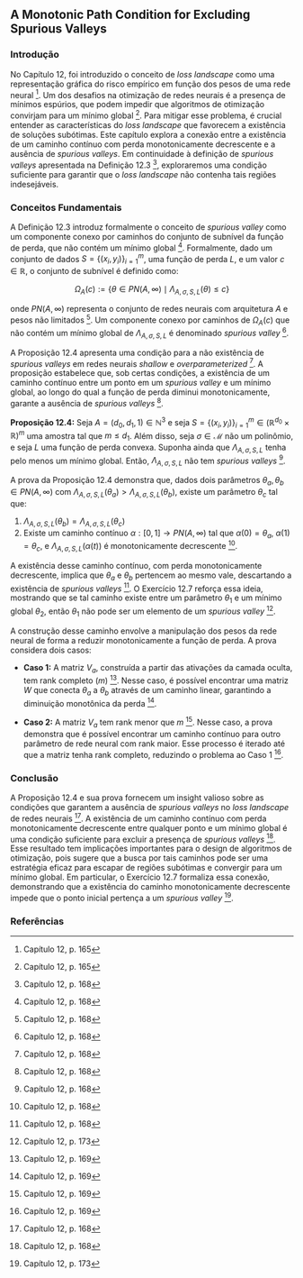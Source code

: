 ## A Monotonic Path Condition for Excluding Spurious Valleys

### Introdução
No Capítulo 12, foi introduzido o conceito de *loss landscape* como uma representação gráfica do risco empírico em função dos pesos de uma rede neural [^1]. Um dos desafios na otimização de redes neurais é a presença de mínimos espúrios, que podem impedir que algoritmos de otimização convirjam para um mínimo global [^1]. Para mitigar esse problema, é crucial entender as características do *loss landscape* que favorecem a existência de soluções subótimas. Este capítulo explora a conexão entre a existência de um caminho contínuo com perda monotonicamente decrescente e a ausência de *spurious valleys*. Em continuidade à definição de *spurious valleys* apresentada na Definição 12.3 [^4], exploraremos uma condição suficiente para garantir que o *loss landscape* não contenha tais regiões indesejáveis.

### Conceitos Fundamentais

A Definição 12.3 introduz formalmente o conceito de *spurious valley* como um componente conexo por caminhos do conjunto de subnível da função de perda, que não contém um mínimo global [^4]. Formalmente, dado um conjunto de dados $S = \{(x_i, y_i)\}_{i=1}^m$, uma função de perda $L$, e um valor $c \in \mathbb{R}$, o conjunto de subnível é definido como:

$$
\Omega_A(c) := \{\theta \in PN(A, \infty) \mid \Lambda_{A, \sigma, S, L}(\theta) \leq c\}
$$

onde $PN(A, \infty)$ representa o conjunto de redes neurais com arquitetura $A$ e pesos não limitados [^4]. Um componente conexo por caminhos de $\Omega_A(c)$ que não contém um mínimo global de $\Lambda_{A, \sigma, S, L}$ é denominado *spurious valley* [^4].

A Proposição 12.4 apresenta uma condição para a não existência de *spurious valleys* em redes neurais *shallow* e *overparameterized* [^4]. A proposição estabelece que, sob certas condições, a existência de um caminho contínuo entre um ponto em um *spurious valley* e um mínimo global, ao longo do qual a função de perda diminui monotonicamente, garante a ausência de *spurious valleys* [^4].

**Proposição 12.4:** Seja $A = (d_0, d_1, 1) \in \mathbb{N}^3$ e seja $S = \{(x_i, y_i)\}_{i=1}^m \in (\mathbb{R}^{d_0} \times \mathbb{R})^m$ uma amostra tal que $m \leq d_1$. Além disso, seja $\sigma \in \mathcal{M}$ não um polinômio, e seja $L$ uma função de perda convexa. Suponha ainda que $\Lambda_{A, \sigma, S, L}$ tenha pelo menos um mínimo global. Então, $\Lambda_{A, \sigma, S, L}$ não tem *spurious valleys* [^4].

A prova da Proposição 12.4 demonstra que, dados dois parâmetros $\theta_a, \theta_b \in PN(A, \infty)$ com $\Lambda_{A, \sigma, S, L}(\theta_a) > \Lambda_{A, \sigma, S, L}(\theta_b)$, existe um parâmetro $\theta_c$ tal que:

1.  $\Lambda_{A, \sigma, S, L}(\theta_b) = \Lambda_{A, \sigma, S, L}(\theta_c)$
2.  Existe um caminho contínuo $\alpha: [0, 1] \rightarrow PN(A, \infty)$ tal que $\alpha(0) = \theta_a$, $\alpha(1) = \theta_c$, e $\Lambda_{A, \sigma, S, L}(\alpha(t))$ é monotonicamente decrescente [^4].

A existência desse caminho contínuo, com perda monotonicamente decrescente, implica que $\theta_a$ e $\theta_b$ pertencem ao mesmo vale, descartando a existência de *spurious valleys* [^4]. O Exercício 12.7 reforça essa ideia, mostrando que se tal caminho existe entre um parâmetro $\theta_1$ e um mínimo global $\theta_2$, então $\theta_1$ não pode ser um elemento de um *spurious valley* [^9].

A construção desse caminho envolve a manipulação dos pesos da rede neural de forma a reduzir monotonicamente a função de perda. A prova considera dois casos:

*   **Caso 1:** A matriz $V_a$, construída a partir das ativações da camada oculta, tem rank completo ($m$) [^5]. Nesse caso, é possível encontrar uma matriz $W$ que conecta $\theta_a$ a $\theta_b$ através de um caminho linear, garantindo a diminuição monotônica da perda [^5].

*   **Caso 2:** A matriz $V_a$ tem rank menor que $m$ [^5]. Nesse caso, a prova demonstra que é possível encontrar um caminho contínuo para outro parâmetro de rede neural com rank maior. Esse processo é iterado até que a matriz tenha rank completo, reduzindo o problema ao Caso 1 [^5].

### Conclusão

A Proposição 12.4 e sua prova fornecem um insight valioso sobre as condições que garantem a ausência de *spurious valleys* no *loss landscape* de redes neurais [^4]. A existência de um caminho contínuo com perda monotonicamente decrescente entre qualquer ponto e um mínimo global é uma condição suficiente para excluir a presença de *spurious valleys* [^4]. Esse resultado tem implicações importantes para o design de algoritmos de otimização, pois sugere que a busca por tais caminhos pode ser uma estratégia eficaz para escapar de regiões subótimas e convergir para um mínimo global. Em particular, o Exercício 12.7 formaliza essa conexão, demonstrando que a existência do caminho monotonicamente decrescente impede que o ponto inicial pertença a um *spurious valley* [^9].

### Referências
[^1]: Capítulo 12, p. 165
[^2]: Capítulo 12, p. 166
[^3]: Capítulo 12, p. 167
[^4]: Capítulo 12, p. 168
[^5]: Capítulo 12, p. 169
[^6]: Capítulo 12, p. 170
[^7]: Capítulo 12, p. 171
[^8]: Capítulo 12, p. 172
[^9]: Capítulo 12, p. 173
<!-- END -->